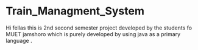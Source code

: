 # Train_Managment_System

Hi fellas this is 2nd second semester project developed by the students fo MUET jamshoro 
which is purely developed by using java as a primary language .
